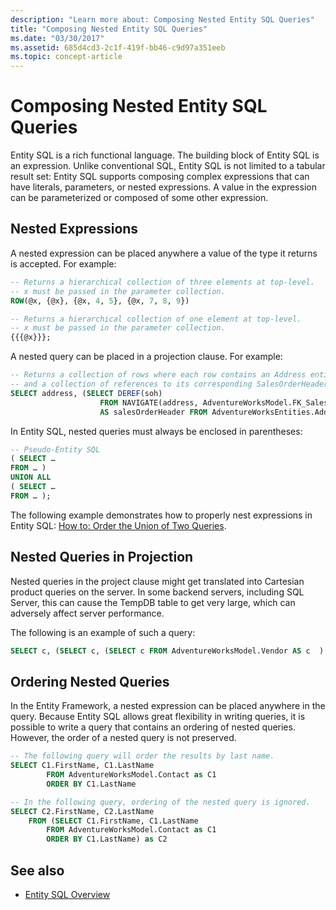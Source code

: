 ```yaml
---
description: "Learn more about: Composing Nested Entity SQL Queries"
title: "Composing Nested Entity SQL Queries"
ms.date: "03/30/2017"
ms.assetid: 685d4cd3-2c1f-419f-bb46-c9d97a351eeb
ms.topic: concept-article
---
```

# Composing Nested Entity SQL Queries

Entity SQL is a rich functional language. The building block of Entity SQL is an expression. Unlike conventional SQL, Entity SQL is not limited to a tabular result set: Entity SQL supports composing complex expressions that can have literals, parameters, or nested expressions. A value in the expression can be parameterized or composed of some other expression.

## Nested Expressions

 A nested expression can be placed anywhere a value of the type it returns is accepted. For example:

```sql
-- Returns a hierarchical collection of three elements at top-level.
-- x must be passed in the parameter collection.
ROW(@x, {@x}, {@x, 4, 5}, {@x, 7, 8, 9})

-- Returns a hierarchical collection of one element at top-level.
-- x must be passed in the parameter collection.
{{{@x}}};
```

 A nested query can be placed in a projection clause. For example:

```sql
-- Returns a collection of rows where each row contains an Address entity.
-- and a collection of references to its corresponding SalesOrderHeader entities.
SELECT address, (SELECT DEREF(soh)
                    FROM NAVIGATE(address, AdventureWorksModel.FK_SalesOrderHeader_Address_BillToAddressID) AS soh)
                    AS salesOrderHeader FROM AdventureWorksEntities.Address AS address
```

 In Entity SQL, nested queries must always be enclosed in parentheses:

```sql
-- Pseudo-Entity SQL
( SELECT …
FROM … )
UNION ALL
( SELECT …
FROM … );
```

 The following example demonstrates how to properly nest expressions in Entity SQL: [How to: Order the Union of Two Queries](/previous-versions/dotnet/netframework-4.0/bb896299(v=vs.100)).

## Nested Queries in Projection

 Nested queries in the project clause might get translated into Cartesian product queries on the server. In some backend servers, including SQL Server, this can cause the TempDB table to get very large, which can adversely affect server performance.

 The following is an example of such a query:

```sql
SELECT c, (SELECT c, (SELECT c FROM AdventureWorksModel.Vendor AS c  ) As Inner2 FROM AdventureWorksModel.JobCandidate AS c  ) As Inner1 FROM AdventureWorksModel.EmployeeDepartmentHistory AS c
```

## Ordering Nested Queries

 In the Entity Framework, a nested expression can be placed anywhere in the query. Because Entity SQL allows great flexibility in writing queries, it is possible to write a query that contains an ordering of nested queries. However, the order of a nested query is not preserved.

```sql
-- The following query will order the results by last name.
SELECT C1.FirstName, C1.LastName
        FROM AdventureWorksModel.Contact as C1
        ORDER BY C1.LastName
```

```sql
-- In the following query, ordering of the nested query is ignored.
SELECT C2.FirstName, C2.LastName
    FROM (SELECT C1.FirstName, C1.LastName
        FROM AdventureWorksModel.Contact as C1
        ORDER BY C1.LastName) as C2
```

## See also

- [Entity SQL Overview](entity-sql-overview.md)
